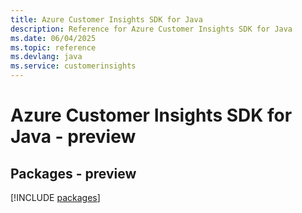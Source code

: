 ```yaml
---
title: Azure Customer Insights SDK for Java
description: Reference for Azure Customer Insights SDK for Java
ms.date: 06/04/2025
ms.topic: reference
ms.devlang: java
ms.service: customerinsights
---
```

# Azure Customer Insights SDK for Java - preview
## Packages - preview
[!INCLUDE [packages](customer-insights-index.md)]